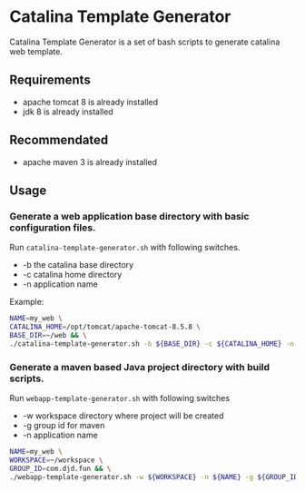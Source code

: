 # Catalina Template Generator

Catalina Template Generator is a set of bash scripts to generate catalina web template.

## Requirements

- apache tomcat 8 is already installed
- jdk 8 is already installed

## Recommendated

- apache maven 3 is already installed

## Usage

### Generate a web application base directory with basic configuration files.

Run `catalina-template-generator.sh` with following switches.

- -b the catalina base directory
- -c catalina home directory
- -n application name

Example:

```sh
NAME=my_web \
CATALINA_HOME=/opt/tomcat/apache-tomcat-8.5.8 \
BASE_DIR=~/web && \
./catalina-template-generator.sh -b ${BASE_DIR} -c ${CATALINA_HOME} -n ${NAME}
```

### Generate a maven based Java project directory with build scripts.

Run `webapp-template-generator.sh` with following switches

- -w workspace directory where project will be created
- -g group id for maven
- -n application name

```sh
NAME=my_web \
WORKSPACE=~/workspace \
GROUP_ID=com.djd.fun && \
./webapp-template-generator.sh -w ${WORKSPACE} -n ${NAME} -g ${GROUP_ID}
```
